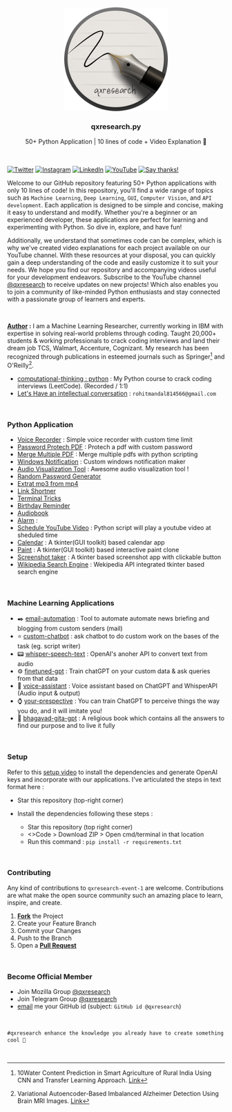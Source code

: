  <br />
<p align="center">
  <a href="https://qxresearch.github.io/qxresearch-event-1">
    <img src="https://github.com/xiaowuc2/xiaowuc2/blob/master/source/qxr/cir.png" alt="Logo" width="240" height="240">
  </a>

  <h3 align="center">qxresearch.py</h3>

  <p align="center">
    50+ Python Application | 10 lines of code + Video Explanation 🧭
    <br />
    <br>
    <br />
  </p>
</p>

 
 
  [![Twitter](https://img.shields.io/twitter/follow/qxresearch.svg?style=social&label=Twitter)](https://twitter.com/qxresearch)
  [![Instagram](https://img.shields.io/static/v1.svg?label=Instagram&message=@qxresearch&color=grey&logo=instagram&style=flat&logoColor=white&colorA=critical)](https://www.instagram.com/qxresearch) 
  [![LinkedIn](https://img.shields.io/static/v1.svg?label=LinkedIn&message=@qxresearch&color=success&logo=linkedin&style=flat&logoColor=white&colorA=blue)](https://www.linkedin.com/company/68716543)
  [![YouTube](https://img.shields.io/static/v1.svg?label=YouTube&message=@qxresearch&color=grey&logo=youtube&style=flat&logoColor=white&colorA=critical)](https://www.youtube.com/channel/UCX7oe66V8zyFpAJyMfPL9VA)
  [![Say thanks!](https://img.shields.io/badge/Say%20Thanks-%F0%9F%A6%89-1EAEDB.svg)](https://saythanks.io/to/rohitmandal814566%40gmail.com)


Welcome to our GitHub repository featuring 50+ Python applications with only 10 lines of code! In this repository, you'll find a wide range of topics such as `Machine Learning`, `Deep Learning`, `GUI`, `Computer Vision`, and `API development`. Each application is designed to be simple and concise, making it easy to understand and modify. Whether you're a beginner or an experienced developer, these applications are perfect for learning and experimenting with Python. So dive in, explore, and have fun!

Additionally, we understand that sometimes code can be complex, which is why we've created video explanations for each project available on our YouTube channel. With these resources at your disposal, you can quickly gain a deep understanding of the code and easily customize it to suit your needs. We hope you find our repository and accompanying videos useful for your development endeavors. Subscribe to the YouTube channel [@qxresearch](https://www.youtube.com/@qxresearch/) to receive updates on new projects! 
Which also enables you to join a community of like-minded Python enthusiasts and stay connected with a passionate group of learners and experts.


<br>

**[Author]() :**  I am a Machine Learning Researcher, currently working in IBM with expertise in solving real-world problems through coding. Taught 20,000+ students & working professionals to crack coding interviews and land their dream job TCS, Walmart, Accenture, Cognizant. My research has been recognized through publications in esteemed journals such as Springer[^1] and O'Reilly[^2]. 

- [computational-thinking : python](https://xiaowuc2.vercel.app/posts/computational-thinking-python) : My Python course to crack coding interviews (LeetCode). (Recorded / 1:1)
- [Let's Have an intellectual conversation](https://www.linkedin.com/in/xiaowuc2/) : `rohitmandal814566@gmail.com`


<br>

### Python Application

* [Voice Recorder](https://github.com/qxresearch/qxresearch-event-1/tree/master/Applications/Voice%20Recorder) : Simple voice recorder with custom time limit 
* [Password Protech PDF](https://github.com/qxresearch/qxresearch-event-1/tree/master/Applications/Password%20Protech%20PDF) : Protech a pdf with custom password 
* [Merge Multiple PDF](https://github.com/qxresearch/qxresearch-event-1/tree/master/Applications/Merge%20Multiple%20PDF) : Merge multiple pdfs with python scripting
* [Windows Notification](https://github.com/qxresearch/qxresearch-event-1/tree/master/Applications/Windows%20Notification) : Custom windows notification maker
* [Audio Visualization Tool](https://github.com/qxresearch/qxresearch-event-1/tree/master/Applications/Audio%20Visualization%20Tool) : Awesome audio visualization tool ! 
* [Random Password Generator](https://github.com/qxresearch/qxresearch-event-1/tree/master/Applications/Random%20Password%20Generator)
* [Extrat mp3 from mp4](https://github.com/qxresearch/qxresearch-event-1/tree/master/Applications/Extract%20mp3%20from%20mp4)
* [Link Shortner](https://github.com/qxresearch/qxresearch-event-1/tree/master/Applications/Link%20Shortener)
* [Terminal Tricks](https://github.com/qxresearch/qxresearch-event-1/tree/master/Applications/Terminal%20Tricks)
* [Birthday Reminder](https://github.com/qxresearch/qxresearch-event-1/tree/master/Applications/Birthday%20Reminder)
* [Audiobook](https://github.com/qxresearch/qxresearch-event-1/tree/master/Applications/audiobook)
* [Alarm](https://github.com/qxresearch/qxresearch-event-1/tree/master/Applications/Alarm) : 
* [Schedule YouTube Video](https://github.com/xiaowuc2/Schedule-YouTube-video-Python/blob/master/python%20code.py) : Python script will play a youtube video at sheduled time
* [Calendar](https://github.com/qxresearch/qxresearch-event-1/tree/master/Applications/Calendar) : A tkinter(GUI toolkit) based calendar app 
* [Paint](https://github.com/qxresearch/qxresearch-event-1/tree/master/Applications/Paint) : A tkinter(GUI toolkit) based interactive paint clone
* [Screenshot taker](https://github.com/qxresearch/qxresearch-event-1/tree/master/Applications/ScreenShot) : A tkinter based screenshot app with clickable button
* [Wikipedia Search Engine](https://github.com/qxresearch/qxresearch-event-1/tree/master/Applications/Search%20Engine) : Wekipedia API integrated tkinter based search engine

<br>

### Machine Learning Applications 

- ✒️ [email-automation](https://github.com/xiaowuc2/ChatGPT-Python-Applications/tree/main/email-automation) : Tool to automate automate news briefing and blogging from custom senders (mail) 
- ⭐ [custom-chatbot](https://github.com/xiaowuc2/ChatGPT-Python-Applications/tree/main/chatbot) : ask chatbot to do custom work on the bases of the task (eg. script writer) 
- 📟 [whisper-speech-text](https://github.com/xiaowuc2/ChatGPT-Python-Applications/tree/main/whisper-speech-text) : OpenAI's anoher API to convert text from audio
- ⚙️ [finetuned-gpt](https://github.com/xiaowuc2/ChatGPT-Python-Applications/tree/main/finetuned-gpt) : Train chatGPT on your custom data & ask queries from that data
- 💠 [voice-assistant](https://github.com/xiaowuc2/ChatGPT-Python-Applications/tree/main/voice-assistant) : Voice assistant based on ChatGPT and WhisperAPI (Audio input & output) 
- ⌚ [your-prespective](https://raw.githubusercontent.com/xiaowuc2/ChatGPT-Python-Applications/main/resource/git4.png) : You can train ChatGPT to perceive things the way you do, and it will imitate you!
- 📖 [bhagavad-gita-gpt](https://raw.githubusercontent.com/xiaowuc2/ChatGPT-Python-Applications/main/resource/git4.png) : A religious book which contains all the answers to find our purpose and to live it fully


<br>

### Setup 

Refer to this [setup video]() to install the dependencies and generate OpenAI keys and incorporate with our applications. I've articulated the steps in text format here : 

- Star this repository (top-right corner)
- Install the dependencies following these steps : 

  - Star this repository (top right corner) 
  - <>Code > Download ZIP > Open cmd/terminal in that location
  - Run this command : `pip install -r requirements.txt`

<br>

### Contributing

Any kind of contributions to `qxresearch-event-1` are welcome. Contributions are what make the open source community such an amazing place to learn, inspire, and create.

1. [**Fork**](https://github.com/qxresearch/qxresearch-event-1/fork) the Project
2. Create your Feature Branch
3. Commit your Changes
4. Push to the Branch
5. Open a [**Pull Request**](https://github.com/qxresearch/qxresearch-event-1/pulls)


<br>


### Become Official Member

* Join Mozilla Group [@qxresearch](https://www.youtube.com/watch?v=Cxi3R3A7yMQ)
* Join Telegram Group [@qxresearch](https://t.me/qxresearch)
* <a href = "mailto: rohitmandal814566@gmail.com">email</a> me your GitHub id (subject: `GitHub id @qxresearch`)

<br>

```
#qxresearch enhance the knowledge you already have to create something cool 🚀
```

<br>


[^1]: 10Water Content Prediction in Smart Agriculture of Rural India Using CNN and Transfer Learning Approach. [Link](https://www.oreilly.com/library/view/intelligent-decision-support/9781119896432/c10.xhtml)
[^2]: Variational Autoencoder-Based Imbalanced Alzheimer Detection Using Brain MRI Images. [Link](https://link.springer.com/chapter/10.1007/978-981-19-1657-1_14)

